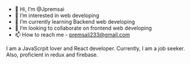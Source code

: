 - 👋 Hi, I’m @Jpremsai
- 👀 I’m interested in web developing
- 🌱 I’m currently learning Backend web developing
- 💞️ I’m looking to collaborate on frontend web developing
- 📫 How to reach me - premsaij233@gmail.com

I am a JavaScrpit lover and React developer. Currently, I am a job seeker. Also, proficient in redux and firebase.
